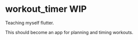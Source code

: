 # workout_timer WIP

Teaching myself flutter.

This should become an app for planning and timing workouts.